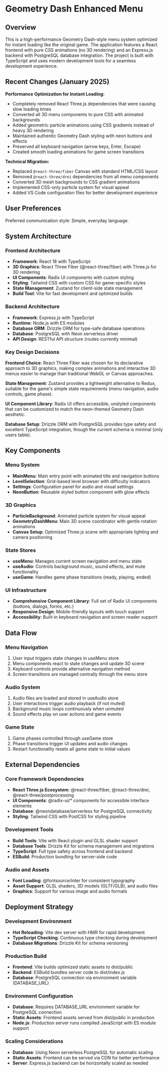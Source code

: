 # Geometry Dash Enhanced Menu

## Overview

This is a high-performance Geometry Dash-style menu system optimized for instant loading like the original game. The application features a React frontend with pure CSS animations (no 3D rendering) and an Express.js backend with PostgreSQL database integration. The project is built with TypeScript and uses modern development tools for a seamless development experience.

## Recent Changes (January 2025)

**Performance Optimization for Instant Loading:**
- Completely removed React Three.js dependencies that were causing slow loading times
- Converted all 3D menu components to pure CSS with animated backgrounds
- Added geometric particle animations using CSS gradients instead of heavy 3D rendering
- Maintained authentic Geometry Dash styling with neon buttons and effects
- Preserved all keyboard navigation (arrow keys, Enter, Escape)
- Created smooth loading animations for game screen transitions

**Technical Migration:**
- Replaced `@react-three/fiber` Canvas with standard HTML/CSS layout
- Removed `@react-three/drei` dependencies from all menu components
- Converted 3D mesh backgrounds to CSS gradient animations
- Implemented CSS-only particle system for visual appeal
- Added VS Code configuration files for better development experience

## User Preferences

Preferred communication style: Simple, everyday language.

## System Architecture

### Frontend Architecture
- **Framework**: React 18 with TypeScript
- **3D Graphics**: React Three Fiber (@react-three/fiber) with Three.js for 3D rendering
- **UI Components**: Radix UI components with custom styling
- **Styling**: Tailwind CSS with custom CSS for game-specific styles
- **State Management**: Zustand for client-side state management
- **Build Tool**: Vite for fast development and optimized builds

### Backend Architecture
- **Framework**: Express.js with TypeScript
- **Runtime**: Node.js with ES modules
- **Database ORM**: Drizzle ORM for type-safe database operations
- **Database**: PostgreSQL with Neon serverless driver
- **API Design**: RESTful API structure (routes currently minimal)

### Key Design Decisions

**Frontend Choice**: React Three Fiber was chosen for its declarative approach to 3D graphics, making complex animations and interactive 3D menus easier to manage than traditional WebGL or Canvas approaches.

**State Management**: Zustand provides a lightweight alternative to Redux, suitable for the game's simple state requirements (menu navigation, audio controls, game phase).

**UI Component Library**: Radix UI offers accessible, unstyled components that can be customized to match the neon-themed Geometry Dash aesthetic.

**Database Setup**: Drizzle ORM with PostgreSQL provides type safety and excellent TypeScript integration, though the current schema is minimal (only users table).

## Key Components

### Menu System
- **MainMenu**: Main entry point with animated title and navigation buttons
- **LevelSelection**: Grid-based level browser with difficulty indicators
- **Settings**: Configuration panel for audio and visual settings
- **NeonButton**: Reusable styled button component with glow effects

### 3D Graphics
- **ParticleBackground**: Animated particle system for visual appeal
- **GeometryDashMenu**: Main 3D scene coordinator with gentle rotation animations
- **Canvas Setup**: Optimized Three.js scene with appropriate lighting and camera positioning

### State Stores
- **useMenu**: Manages current screen navigation and menu state
- **useAudio**: Controls background music, sound effects, and mute functionality
- **useGame**: Handles game phase transitions (ready, playing, ended)

### UI Infrastructure
- **Comprehensive Component Library**: Full set of Radix UI components (buttons, dialogs, forms, etc.)
- **Responsive Design**: Mobile-friendly layouts with touch support
- **Accessibility**: Built-in keyboard navigation and screen reader support

## Data Flow

### Menu Navigation
1. User input triggers state changes in useMenu store
2. Menu components react to state changes and update 3D scene
3. Keyboard controls provide alternative navigation method
4. Screen transitions are managed centrally through the menu store

### Audio System
1. Audio files are loaded and stored in useAudio store
2. User interactions trigger audio playback (if not muted)
3. Background music loops continuously when unmuted
4. Sound effects play on user actions and game events

### Game State
1. Game phases controlled through useGame store
2. Phase transitions trigger UI updates and audio changes
3. Restart functionality resets all game state to initial values

## External Dependencies

### Core Framework Dependencies
- **React Three.js Ecosystem**: @react-three/fiber, @react-three/drei, @react-three/postprocessing
- **UI Components**: @radix-ui/* components for accessible interface elements
- **Database**: @neondatabase/serverless for PostgreSQL connectivity
- **Styling**: Tailwind CSS with PostCSS for styling pipeline

### Development Tools
- **Build Tools**: Vite with React plugin and GLSL shader support
- **Database Tools**: Drizzle Kit for schema management and migrations
- **TypeScript**: Full type safety across frontend and backend
- **ESBuild**: Production bundling for server-side code

### Audio and Assets
- **Font Loading**: @fontsource/inter for consistent typography
- **Asset Support**: GLSL shaders, 3D models (GLTF/GLB), and audio files
- **Graphics**: Support for various image and audio formats

## Deployment Strategy

### Development Environment
- **Hot Reloading**: Vite dev server with HMR for rapid development
- **TypeScript Checking**: Continuous type checking during development
- **Database Migrations**: Drizzle Kit for schema versioning

### Production Build
- **Frontend**: Vite builds optimized static assets to dist/public
- **Backend**: ESBuild bundles server code to dist/index.js
- **Database**: PostgreSQL connection via environment variable (DATABASE_URL)

### Environment Configuration
- **Database**: Requires DATABASE_URL environment variable for PostgreSQL connection
- **Static Assets**: Frontend assets served from dist/public in production
- **Node.js**: Production server runs compiled JavaScript with ES module support

### Scaling Considerations
- **Database**: Using Neon serverless PostgreSQL for automatic scaling
- **Static Assets**: Frontend can be served via CDN for better performance
- **Server**: Express.js backend can be horizontally scaled as needed